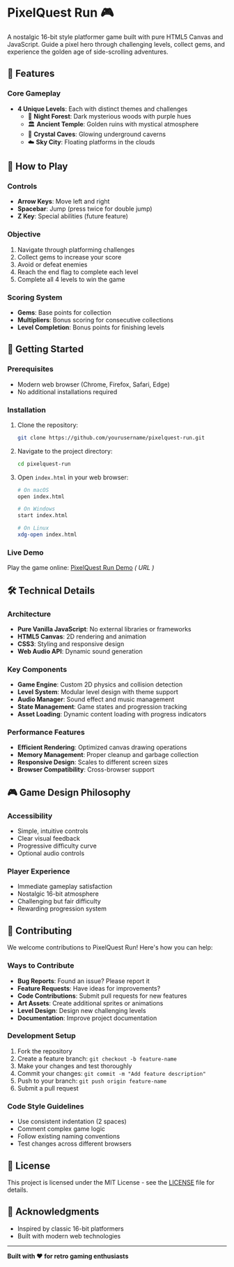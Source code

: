 # PixelQuest Run 🎮

A nostalgic 16-bit style platformer game built with pure HTML5 Canvas and JavaScript. Guide a pixel hero through challenging levels, collect gems, and experience the golden age of side-scrolling adventures.


## 🌟 Features

### Core Gameplay
- **4 Unique Levels**: Each with distinct themes and challenges
  - 🌙 **Night Forest**: Dark mysterious woods with purple hues
  - 🏛️ **Ancient Temple**: Golden ruins with mystical atmosphere
  - 💎 **Crystal Caves**: Glowing underground caverns
  - ☁️ **Sky City**: Floating platforms in the clouds
    

## 🎯 How to Play

### Controls
- **Arrow Keys**: Move left and right
- **Spacebar**: Jump (press twice for double jump)
- **Z Key**: Special abilities (future feature)

### Objective
1. Navigate through platforming challenges
2. Collect gems to increase your score
3. Avoid or defeat enemies
4. Reach the end flag to complete each level
5. Complete all 4 levels to win the game

### Scoring System
- **Gems**: Base points for collection
- **Multipliers**: Bonus scoring for consecutive collections
- **Level Completion**: Bonus points for finishing levels

## 🚀 Getting Started

### Prerequisites
- Modern web browser (Chrome, Firefox, Safari, Edge)
- No additional installations required

### Installation
1. Clone the repository:
   ```bash
   git clone https://github.com/yourusername/pixelquest-run.git
   ```

2. Navigate to the project directory:
   ```bash
   cd pixelquest-run
   ```

3. Open `index.html` in your web browser:
   ```bash
   # On macOS
   open index.html
   
   # On Windows
   start index.html
   
   # On Linux
   xdg-open index.html
   ```

### Live Demo
Play the game online: [PixelQuest Run Demo](#) *( URL )*


## 🛠️ Technical Details

### Architecture
- **Pure Vanilla JavaScript**: No external libraries or frameworks
- **HTML5 Canvas**: 2D rendering and animation
- **CSS3**: Styling and responsive design
- **Web Audio API**: Dynamic sound generation

### Key Components
- **Game Engine**: Custom 2D physics and collision detection
- **Level System**: Modular level design with theme support
- **Audio Manager**: Sound effect and music management
- **State Management**: Game states and progression tracking
- **Asset Loading**: Dynamic content loading with progress indicators

### Performance Features
- **Efficient Rendering**: Optimized canvas drawing operations
- **Memory Management**: Proper cleanup and garbage collection
- **Responsive Design**: Scales to different screen sizes
- **Browser Compatibility**: Cross-browser support



## 🎮 Game Design Philosophy

### Accessibility
- Simple, intuitive controls
- Clear visual feedback
- Progressive difficulty curve
- Optional audio controls

### Player Experience
- Immediate gameplay satisfaction
- Nostalgic 16-bit atmosphere
- Challenging but fair difficulty
- Rewarding progression system


## 🤝 Contributing

We welcome contributions to PixelQuest Run! Here's how you can help:

### Ways to Contribute
- **Bug Reports**: Found an issue? Please report it
- **Feature Requests**: Have ideas for improvements?
- **Code Contributions**: Submit pull requests for new features
- **Art Assets**: Create additional sprites or animations
- **Level Design**: Design new challenging levels
- **Documentation**: Improve project documentation

### Development Setup
1. Fork the repository
2. Create a feature branch: `git checkout -b feature-name`
3. Make your changes and test thoroughly
4. Commit your changes: `git commit -m "Add feature description"`
5. Push to your branch: `git push origin feature-name`
6. Submit a pull request

### Code Style Guidelines
- Use consistent indentation (2 spaces)
- Comment complex game logic
- Follow existing naming conventions
- Test changes across different browsers

## 📝 License

This project is licensed under the MIT License - see the [LICENSE](LICENSE) file for details.

## 🙏 Acknowledgments

- Inspired by classic 16-bit platformers
- Built with modern web technologies

---

**Built with ❤️ for retro gaming enthusiasts**
